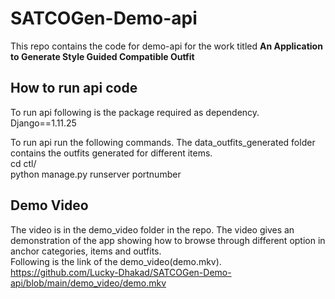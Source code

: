 # SATCOGen-Demo-api
This repo contains the code for demo-api for the work titled **An Application to Generate Style Guided Compatible Outfit** 

## How to run api code
To run api following is the package required as dependency. \
Django==1.11.25

To run api run the following commands. The data_outfits_generated folder contains the outfits generated for different items.\
cd ctl/ \
python manage.py runserver portnumber

## Demo Video
The video is in the demo_video folder in the repo. The video gives an demonstration of the app showing how to browse through different option in anchor categories, items and outfits. \
Following is the link of the demo_video(demo.mkv). \
https://github.com/Lucky-Dhakad/SATCOGen-Demo-api/blob/main/demo_video/demo.mkv
